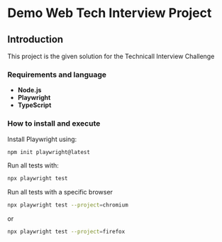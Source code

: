 # Demo Web Tech Interview Project

## Introduction
This project is the given solution for the Technicall Interview Challenge

### Requirements and language
- **Node.js**
- **Playwright**
- **TypeScript**

### How to install and execute
Install Playwright using:

 ```bash
 npm init playwright@latest
 ```
Run all tests with:
```bash
npx playwright test
```

Run all tests with a specific browser

```bash
npx playwright test --project=chromium
```
or
```bash
npx playwright test --project=firefox
```

